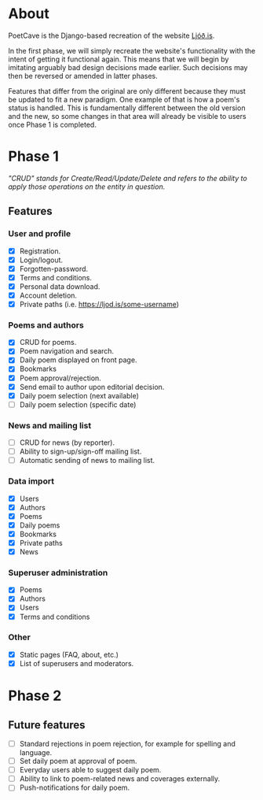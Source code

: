 # About

PoetCave is the Django-based recreation of the website [Ljóð.is](https://ljod.is).

In the first phase, we will simply recreate the website's functionality with the intent of getting it functional again. This means that we will begin by imitating arguably bad design decisions made earlier. Such decisions may then be reversed or amended in latter phases.

Features that differ from the original are only different because they must be updated to fit a new paradigm. One example of that is how a poem's status is handled. This is fundamentally different between the old version and the new, so some changes in that area will already be visible to users once Phase 1 is completed.

# Phase 1

*"CRUD" stands for Create/Read/Update/Delete and refers to the ability to apply those operations on the entity in question.*

## Features

### User and profile
- [x] Registration.
- [x] Login/logout.
- [x] Forgotten-password.
- [x] Terms and conditions.
- [x] Personal data download.
- [x] Account deletion.
- [x] Private paths (i.e. https://ljod.is/some-username)

### Poems and authors
- [x] CRUD for poems.
- [X] Poem navigation and search.
- [x] Daily poem displayed on front page.
- [x] Bookmarks
- [x] Poem approval/rejection.
- [x] Send email to author upon editorial decision.
- [x] Daily poem selection (next available)
- [ ] Daily poem selection (specific date)

### News and mailing list
- [ ] CRUD for news (by reporter).
- [ ] Ability to sign-up/sign-off mailing list.
- [ ] Automatic sending of news to mailing list.

### Data import
- [x] Users
- [x] Authors
- [x] Poems
- [x] Daily poems
- [x] Bookmarks
- [x] Private paths
- [x] News

### Superuser administration
- [x] Poems
- [x] Authors
- [x] Users
- [x] Terms and conditions

### Other
- [x] Static pages (FAQ, about, etc.)
- [x] List of superusers and moderators.

# Phase 2

## Future features
- [ ] Standard rejections in poem rejection, for example for spelling and language.
- [ ] Set daily poem at approval of poem.
- [ ] Everyday users able to suggest daily poem.
- [ ] Ability to link to poem-related news and coverages externally.
- [ ] Push-notifications for daily poem.
